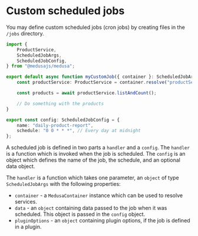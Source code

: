 # Custom scheduled jobs

You may define custom scheduled jobs (cron jobs) by creating files in the `/jobs` directory.

```ts
import {
    ProductService,
    ScheduledJobArgs,
    ScheduledJobConfig,
} from "@medusajs/medusa";

export default async function myCustomJob({ container }: ScheduledJobArgs) {
    const productService: ProductService = container.resolve("productService");

    const products = await productService.listAndCount();

    // Do something with the products
}

export const config: ScheduledJobConfig = {
    name: "daily-product-report",
    schedule: "0 0 * * *", // Every day at midnight
};
```

A scheduled job is defined in two parts a `handler` and a `config`. The `handler` is a function which is invoked when the job is scheduled. The `config` is an object which defines the name of the job, the schedule, and an optional data object.

The `handler` is a function which takes one parameter, an `object` of type `ScheduledJobArgs` with the following properties:

-   `container` - a `MedusaContainer` instance which can be used to resolve services.
-   `data` - an `object` containing data passed to the job when it was scheduled. This object is passed in the `config` object.
-   `pluginOptions` - an `object` containing plugin options, if the job is defined in a plugin.
